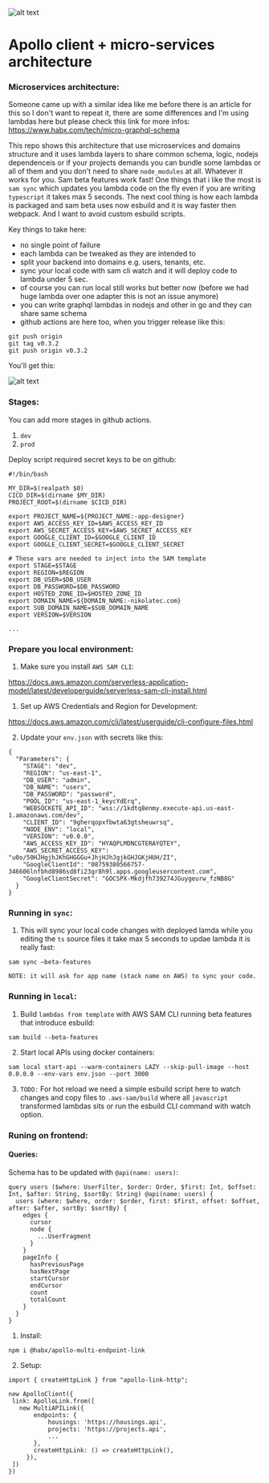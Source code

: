 ![alt text](https://github.com/nikolatec/app-designer-backend/blob/master/repo_head.png?raw=true)

Apollo client + micro-services architecture 
==============

### Microservices architecture:

Someone came up with a similar idea like me before there is an article for this so I don't want to repeat it, there are some differences and I'm using lambdas here but please check this link for more infos: https://www.habx.com/tech/micro-graphql-schema

This repo shows this architecture that use microservices and domains structure and it uses lambda layers to share common schema, logic, nodejs dependenceis or if your projects demands you can bundle some lambdas or all of them and you don't need to share `node_modules` at all. Whatever it works for you. Sam beta features work fast! One things that i like the most is `sam sync` which updates you lambda code on the fly even if you are writing `typescript` it takes max 5 seconds. The next cool thing is how each lambda is packaged and sam beta uses now esbuild and it is way faster then webpack.  And I want to avoid custom esbuild scripts.

Key things to take here:

- no single point of failure
- each lambda can be tweaked as they are intended to
- split your backend into domains e.g. users, tenants, etc.
- sync your local code with sam cli watch and it will deploy code to lambda under 5 sec.
- of course you can run local still works but better now (before we had huge lambda over one adapter this is not an issue anymore)
- you can write graphql lambdas in nodejs and other in go and they can share same schema
- github actions are here too, when you trigger release like this:
```
git push origin
git tag v0.3.2
git push origin v0.3.2
```
You'll get this:

![alt text](https://github.com/nikolatec/app-designer-backend/blob/master/release.png?raw=true)

### Stages:

You can add more stages in github actions.

1. `dev`
2. `prod`

Deploy script required secret keys to be on github:

```
#!/bin/bash

MY_DIR=$(realpath $0)
CICD_DIR=$(dirname $MY_DIR)
PROJECT_ROOT=$(dirname $CICD_DIR)

export PROJECT_NAME=${PROJECT_NAME:-app-designer}
export AWS_ACCESS_KEY_ID=$AWS_ACCESS_KEY_ID
export AWS_SECRET_ACCESS_KEY=$AWS_SECRET_ACCESS_KEY
export GOOGLE_CLIENT_ID=$GOOGLE_CLIENT_ID
export GOOGLE_CLIENT_SECRET=$GOOGLE_CLIENT_SECRET

# These vars are needed to inject into the SAM template
export STAGE=$STAGE
export REGION=$REGION
export DB_USER=$DB_USER
export DB_PASSWORD=$DB_PASSWORD
export HOSTED_ZONE_ID=$HOSTED_ZONE_ID
export DOMAIN_NAME=${DOMAIN_NAME:-nikolatec.com}
export SUB_DOMAIN_NAME=$SUB_DOMAIN_NAME
export VERSION=$VERSION

...

```

### Prepare you local environment:

1. Make sure you install `AWS SAM CLI`:

https://docs.aws.amazon.com/serverless-application-model/latest/developerguide/serverless-sam-cli-install.html

1. Set up AWS Credentials and Region for Development:

https://docs.aws.amazon.com/cli/latest/userguide/cli-configure-files.html

2. Update your `env.json` with secrets like this:

```
{
  "Parameters": {
    "STAGE": "dev",
    "REGION": "us-east-1",
    "DB_USER": "admin",
    "DB_NAME": "users",
    "DB_PASSWORD": "password",
    "POOL_ID": "us-east-1_keycYdErq",
    "WEBSOCKETE_API_ID": "wss://1kdtq8enmy.execute-api.us-east-1.amazonaws.com/dev",
    "CLIENT_ID": "9gherqopxfbwta63gtsheuwrsq",
    "NODE_ENV": "local",
    "VERSION": "v0.0.0",
    "AWS_ACCESS_KEY_ID": "HYAQPLMDNCGTERAYQTEY",
    "AWS_SECRET_ACCESS_KEY": "u0o/50HJHgjhJKhGHGGGu+JhjHJhJgjkGHJGKjHUH/ZI",
    "GoogleClientId": "08759380566757-346606lnfbhd8986sd8fi23gr8h9l.apps.googleusercontent.com",
    "GoogleClientSecret": "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"
  }
}

```

### Running in `sync`:

1. This will sync your local code changes with deployed lamda while you editing the `ts` source files it take max 5 seconds to updae lambda it is really fast:

```sam sync —beta-features ```

`NOTE: it will ask for app name (stack name on AWS) to sync your code.`

### Running in `local`:

1. Build `lambdas from template` with AWS SAM CLI running beta features that introduce esbuild:
```
sam build --beta-features
```

2. Start local APIs using docker containers:

```
sam local start-api --warm-containers LAZY --skip-pull-image --host 0.0.0.0 --env-vars env.json --port 3000
```

3. `TODO:` For hot reload we need a simple esbuild script here to watch changes and copy files to `.aws-sam/build` where all `javascript` transformed lambdas sits or run the esbuild CLI command with watch option.

### Runing on frontend:

#### Queries:

Schema has to be updated with `@api(name: users)`:
```
query users ($where: UserFilter, $order: Order, $first: Int, $offset: Int, $after: String, $sortBy: String) @api(name: users) {
  users (where: $where, order: $order, first: $first, offset: $offset, after: $after, sortBy: $sortBy) {
    edges {
      cursor
      node {
        ...UserFragment
      }
    }
    pageInfo {
      hasPreviousPage
      hasNextPage
      startCursor
      endCursor
      count
      totalCount
    }
  }
}
```

1. Install:

```
npm i @habx/apollo-multi-endpoint-link
```

2. Setup:
```
import { createHttpLink } from "apollo-link-http";

new ApolloClient({
 link: ApolloLink.from([
   new MultiAPILink({
       endpoints: {
           housings: 'https://housings.api',
           projects: 'https://projects.api',
           ...
       },
       createHttpLink: () => createHttpLink(),
     }),
 ])
})
```